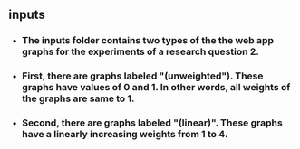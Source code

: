 ## inputs
+ ### The inputs folder contains two types of the the web app graphs for the experiments of a research question 2.
+ ### First, there are graphs labeled "(unweighted"). These graphs have values of 0 and 1. In other words, all weights of the graphs are same to 1.
+ ### Second, there are graphs labeled "(linear)". These graphs have a linearly increasing weights from 1 to 4.

